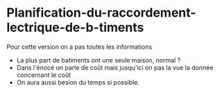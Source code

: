 # Planification-du-raccordement-lectrique-de-b-timents
Pour cette version on a pas toutes les informations
* La plus part de batiments ont une seule maison, normal ?
* Dans l'énocé on parle de coût mais jusqu'ici on pas la vue la donnée concernant le coût
* On aura aussi besion du temps si possible.
